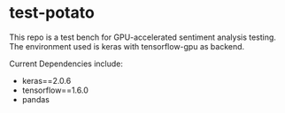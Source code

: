 # test-potato

This repo is a test bench for GPU-accelerated sentiment analysis testing. The environment used is keras with tensorflow-gpu as backend.

Current Dependencies include:
+ keras==2.0.6
+ tensorflow==1.6.0
+ pandas
